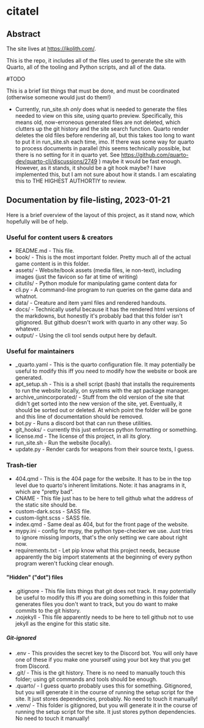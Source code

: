 # citatel

## Abstract

The site lives at https://ikolith.com/.

This is the repo, it includes all of the files used to generate the site with Quarto, all of the tooling and Python scripts, and all of the data.

#TODO

This is a brief list things that must be done, and must be coordinated (otherwise someone would just do them!)

* Currently, run_site.sh *only* does what is needed to generate the files needed to view on this site, using quarto preview. Specifically, this means old, now-erroneous generated files are not deleted, which clutters up the git history and the site search function. Quarto render deletes the old files before rendering all, but this takes too long to want to put it in run_site.sh each time, imo. If there was some way for quarto to process documents in parallel (this seems technically possible, but there is no setting for it in quarto yet. See https://github.com/quarto-dev/quarto-cli/discussions/2749 ) maybe it would be fast enough. However, as it stands, it should be a git hook maybe? I have implemented this, but I am not sure about how it stands. I am escalating this to THE HIGHEST AUTHORTIY to review.

## Documentation by file-listing, 2023-01-21

Here is a brief overview of the layout of this project, as it stand now, which hopefully will be of help.

### Useful for content users & creators

* README.md - This file.
* book/ - This is the most important folder. Pretty much all of the actual game content is in this folder.
* assets/ - Website/book assets (media files, ie non-text), including images (just the favicon so far at time of writing)
* citutils/ - Python module for manipulating game content data for 
* cli.py - A command-line program to run queries on the game data and whatnot.
* data/ - Creature and item yaml files and rendered handouts.
* docs/ - Technically useful because it has the rendered html versions of the markdowns, but honestly it's probably bad that this folder isn't gitignored. But github doesn't work with quarto in any other way. So whatever.
* output/ - Using the cli tool sends output here by default.

### Useful for maintainers

* _quarto.yaml - This is the quarto configuration file. It may potentially be useful to modify this iff you need to modify how the website or book are generated.
* apt_setup.sh - This is a shell script (bash) that installs the requirements to run the website locally, on systems with the apt package manager.
* archive_unincorporated/ - Stuff from the old version of the site that didn't get sorted into the new version of the site, yet. Eventually, it should be sorted out or deleted. At which point the folder will be gone and this line of documentation should be removed.
* bot.py - Runs a discord bot that can run these utilities.
* git_hooks/ - currently this just enforces python formatting or something.
* license.md - The license of this project, in all its glory.
* run_site.sh - Run the website (locally).
* update.py - Render cards for weapons from their source texts, I guess.

### Trash-tier

* 404.qmd - This is the 404 page for the website. It has to be in the top level due to quarto's inherent limitations. Note: it has anagrams in it, which are "pretty bad".
* CNAME - This file just has to be here to tell github what the address of the static site should be.
* custom-dark.scss - SASS file.
* custom-light.scss - SASS file.
* index.qmd - Same deal as 404, but for the front page of the website.
* mypy.ini - config for mypy, the python type-checker we use. Just tries to ignore missing imports, that's the only setting we care about right now.
* requirements.txt - Let pip know what this project needs, because apparently the big import statements at the beginning of every python program weren't fucking clear enough.

#### "Hidden" ("dot") files
* .gitignore - This file lists things that git does not track. It may potentially be useful to modify this iff you are doing something in this folder that generates files you don't want to track, but you do want to make commits to the git history.
* .nojekyll - This file apparently needs to be here to tell github not to use jekyll as the engine for this static site.

##### Git-ignored
* .env - This provides the secret key to the Discord bot. You will only have one of these if you make one yourself using your bot key that you get from Discord.
* .git/ - This is the git history. There is no need to manually touch this folder; using git commands and tools should be enough.
* .quarto/ - I guess quarto probably uses this for something. Gitignored, but you will generate it in the course of running the setup script for the site. It just stores dependencies, probably. No need to touch it manually!
* .venv/ - This folder is gitignored, but you will generate it in the course of running the setup script for the site. It just stores python dependencies. No need to touch it manually!